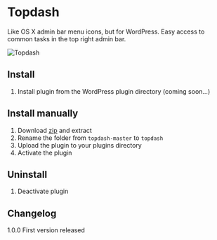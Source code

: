 # Topdash

Like OS X admin bar menu icons, but for WordPress. Easy access to common tasks in the top right admin bar.

![Topdash](https://github.com/urre/blob/master/topdash.png)

## Install
1. Install plugin from the WordPress plugin directory (coming soon...)

## Install manually
1. Download [zip](https://github.com/urre/topdash/archive/master.zip) and extract
2. Rename the folder from `topdash-master` to `topdash`
3. Upload the plugin to your plugins directory
4. Activate the plugin

## Uninstall
1. Deactivate plugin

## Changelog

1.0.0 First version released